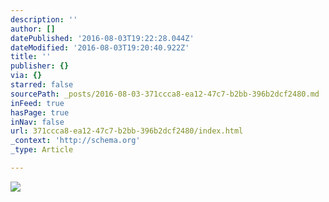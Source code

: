 ```yaml
---
description: ''
author: []
datePublished: '2016-08-03T19:22:28.044Z'
dateModified: '2016-08-03T19:20:40.922Z'
title: ''
publisher: {}
via: {}
starred: false
sourcePath: _posts/2016-08-03-371ccca8-ea12-47c7-b2bb-396b2dcf2480.md
inFeed: true
hasPage: true
inNav: false
url: 371ccca8-ea12-47c7-b2bb-396b2dcf2480/index.html
_context: 'http://schema.org'
_type: Article

---
```

![](https://the-grid-user-content.s3-us-west-2.amazonaws.com/d807b9bf-5513-4897-ad9c-1633cb46cc71.png)